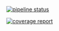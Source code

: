 
[![pipeline status](https://gitlab.com/mrifqyz/cinoy-tdd/badges/master/pipeline.svg)](https://gitlab.com/mrifqyz/cinoy-tdd/commits/master)

[![coverage report](https://gitlab.com/mrifqyz/cinoy-tdd/badges/master/coverage.svg)](https://gitlab.com/mrifqyz/cinoy-tdd/commits/master)  